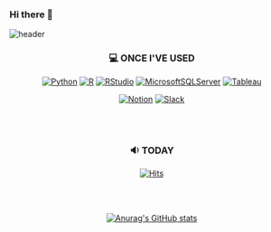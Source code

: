 ### Hi there 👋

<!--
**Jeon37/Jeon37** is a ✨ _special_ ✨ repository because its `README.md` (this file) appears on your GitHub profile.

Here are some ideas to get you started:

- 🔭 I’m currently working on ...
- 🌱 I’m currently learning ...
- 👯 I’m looking to collaborate on ...
- 🤔 I’m looking for help with ...
- 💬 Ask me about ...
- 📫 How to reach me: ...
- 😄 Pronouns: ...
- ⚡ Fun fact: ...
-->
![header](https://capsule-render.vercel.app/api?type=waving&text=Welcome&height=250&color=#00A8E1)


<div align="center">

### 💻 ONCE I'VE USED

[![Python](https://img.shields.io/badge/Python-yellow?style=flat-square&logo=Python&logoColor=white)](https://github.com/Jeon37/Jeon37/edit/main/README.md)  [![R](https://img.shields.io/badge/R-skyblue?style=flat-square&logo=R&logoColor=white)](https://github.com/Jeon37/Jeon37/edit/main/README.md)  [![RStudio](https://img.shields.io/badge/RStudio-powderblue?style=flat-square&logo=RStudio&logoColor=white)](https://github.com/Jeon37/Jeon37/edit/main/README.md) [![MicrosoftSQLServer](https://img.shields.io/badge/MSSQL-red?style=flat-square&logo=MicrosoftSQLServer&logoColor=white)](https://github.com/Jeon37/Jeon37/edit/main/README.md) [![Tableau](https://img.shields.io/badge/Tableau-orange?style=flat-square&logo=Tableau&logoColor=white)](https://github.com/Jeon37/Jeon37/edit/main/README.md)

[![Notion](https://img.shields.io/badge/Notion-black?style=flat-square&logo=Notion&logoColor=white)](https://github.com/Jeon37/Jeon37/edit/main/README.md)
[![Slack](https://img.shields.io/badge/Slack-purple?style=flat-square&logo=Slack&logoColor=white)](https://github.com/Jeon37/Jeon37/edit/main/README.md)
</div>

<br>
<br>


<div align="center">

### 🔉 TODAY

[![Hits](https://hits.seeyoufarm.com/api/count/incr/badge.svg?url=https%3A%2F%2Fgithub.com%2FJeon37&count_bg=%233DC7C8&title_bg=%23555555&icon=micro-dot-blog.svg&icon_color=%23E7E7E7&title=hits&edge_flat=false)](https://hits.seeyoufarm.com)
</div>

<br>
<br>

<div align="center">

[![Anurag's GitHub stats](https://github-readme-stats.vercel.app/api?username=Jeon37)](https://github.com/Jeon37/github-readme-stats)
</div>
